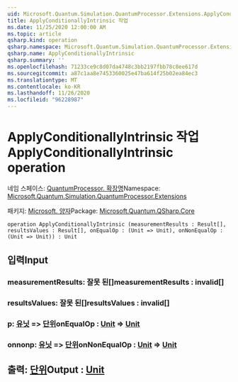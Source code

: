 ```yaml
---
uid: Microsoft.Quantum.Simulation.QuantumProcessor.Extensions.ApplyConditionallyIntrinsic
title: ApplyConditionallyIntrinsic 작업
ms.date: 11/25/2020 12:00:00 AM
ms.topic: article
qsharp.kind: operation
qsharp.namespace: Microsoft.Quantum.Simulation.QuantumProcessor.Extensions
qsharp.name: ApplyConditionallyIntrinsic
qsharp.summary: ''
ms.openlocfilehash: 71233ce9c8d07da4748c3bb2197fbb78c8ee617d
ms.sourcegitcommit: a87c1aa8e7453360025e47ba614f25b02ea84ec3
ms.translationtype: MT
ms.contentlocale: ko-KR
ms.lasthandoff: 11/26/2020
ms.locfileid: "96228987"
---
```

# <a name="applyconditionallyintrinsic-operation"></a><span data-ttu-id="319ad-102">ApplyConditionallyIntrinsic 작업</span><span class="sxs-lookup"><span data-stu-id="319ad-102">ApplyConditionallyIntrinsic operation</span></span>

<span data-ttu-id="319ad-103">네임 스페이스: [QuantumProcessor. 확장명](xref:Microsoft.Quantum.Simulation.QuantumProcessor.Extensions)</span><span class="sxs-lookup"><span data-stu-id="319ad-103">Namespace: [Microsoft.Quantum.Simulation.QuantumProcessor.Extensions](xref:Microsoft.Quantum.Simulation.QuantumProcessor.Extensions)</span></span>

<span data-ttu-id="319ad-104">패키지: [Microsoft. 양자](https://nuget.org/packages/Microsoft.Quantum.QSharp.Core)</span><span class="sxs-lookup"><span data-stu-id="319ad-104">Package: [Microsoft.Quantum.QSharp.Core](https://nuget.org/packages/Microsoft.Quantum.QSharp.Core)</span></span>




```qsharp
operation ApplyConditionallyIntrinsic (measurementResults : Result[], resultsValues : Result[], onEqualOp : (Unit => Unit), onNonEqualOp : (Unit => Unit)) : Unit
```


## <a name="input"></a><span data-ttu-id="319ad-105">입력</span><span class="sxs-lookup"><span data-stu-id="319ad-105">Input</span></span>

### <a name="measurementresults--__invalidresult__"></a><span data-ttu-id="319ad-106">measurementResults: __잘못 <Result> 된__[]</span><span class="sxs-lookup"><span data-stu-id="319ad-106">measurementResults : __invalid<Result>__[]</span></span>




### <a name="resultsvalues--__invalidresult__"></a><span data-ttu-id="319ad-107">resultsValues: __잘못 <Result> 된__[]</span><span class="sxs-lookup"><span data-stu-id="319ad-107">resultsValues : __invalid<Result>__[]</span></span>




### <a name="onequalop--unit--unit"></a><span data-ttu-id="319ad-108">p: [유닛](xref:microsoft.quantum.lang-ref.unit) => [단위](xref:microsoft.quantum.lang-ref.unit)</span><span class="sxs-lookup"><span data-stu-id="319ad-108">onEqualOp : [Unit](xref:microsoft.quantum.lang-ref.unit) => [Unit](xref:microsoft.quantum.lang-ref.unit)</span></span> 




### <a name="onnonequalop--unit--unit"></a><span data-ttu-id="319ad-109">onnonp: [유닛](xref:microsoft.quantum.lang-ref.unit) => [단위](xref:microsoft.quantum.lang-ref.unit)</span><span class="sxs-lookup"><span data-stu-id="319ad-109">onNonEqualOp : [Unit](xref:microsoft.quantum.lang-ref.unit) => [Unit](xref:microsoft.quantum.lang-ref.unit)</span></span> 





## <a name="output--unit"></a><span data-ttu-id="319ad-110">출력: [단위](xref:microsoft.quantum.lang-ref.unit)</span><span class="sxs-lookup"><span data-stu-id="319ad-110">Output : [Unit](xref:microsoft.quantum.lang-ref.unit)</span></span>

